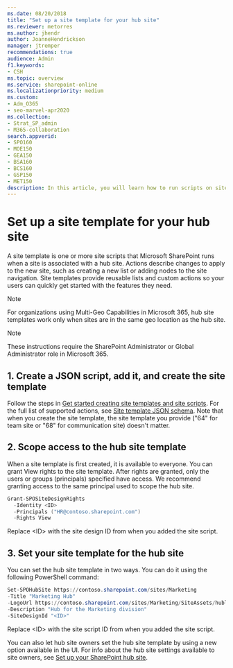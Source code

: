 ```yaml
---
ms.date: 08/20/2018
title: "Set up a site template for your hub site"
ms.reviewer: metorres
ms.author: jhendr
author: JoanneHendrickson
manager: jtremper
recommendations: true
audience: Admin
f1.keywords:
- CSH
ms.topic: overview
ms.service: sharepoint-online
ms.localizationpriority: medium
ms.custom: 
- Adm_O365
- seo-marvel-apr2020
ms.collection:  
- Strat_SP_admin
- M365-collaboration
search.appverid:
- SPO160
- MOE150
- GEA150
- BSA160
- BCS160
- GSP150
- MET150
description: In this article, you will learn how to run scripts on sites when they're associated with a hub site.
---
```


# Set up a site template for your hub site  

A site template is one or more site scripts that Microsoft SharePoint runs when a site is associated with a hub site. Actions describe changes to apply to the new site, such as creating a new list or adding nodes to the site navigation. Site templates provide reusable lists and custom actions so your users can quickly get started with the features they need. 

> [!NOTE]
> For organizations using Multi-Geo Capabilities in Microsoft 365, hub site templates work only when sites are in the same geo location as the hub site.

> [!NOTE]
> These instructions require the SharePoint Administrator or Global Administrator role in Microsoft 365.

## 1. Create a JSON script, add it, and create the site template 

Follow the steps in [Get started creating site templates and site scripts](/sharepoint/dev/declarative-customization/get-started-create-site-design/). For the full list of supported actions, see [Site template JSON schema](/sharepoint/dev/declarative-customization/site-design-json-schema/). Note that when you create the site template, the site template you provide ("64" for team site or "68" for communication site) doesn't matter. 

## 2. Scope access to the hub site template 
 
When a site template is first created, it is available to everyone. You can grant View rights to the site template. After rights are granted, only the users or groups (principals) specified have access. We recommend granting access to the same principal used to scope the hub site.

```PowerShell  
Grant-SPOSiteDesignRights  
  -Identity <ID> 
  -Principals ("HR@contoso.sharepoint.com")  
  -Rights View 
```

Replace \<ID\> with the site design ID from when you added the site script.

## 3. Set your site template for the hub site 
You can set the hub site template in two ways. You can do it using the following PowerShell command: 

```PowerShell   
Set-SPOHubSite https://contoso.sharepoint.com/sites/Marketing  
-Title "Marketing Hub"  
-LogoUrl https://contoso.sharepoint.com/sites/Marketing/SiteAssets/hublogo.png  
-Description "Hub for the Marketing division" 
-SiteDesignId "<ID>" 
```

Replace \<ID\> with the site script ID from when you added the site script.  

You can also let hub site owners set the hub site template by using a new option available in the UI. For info about the hub site settings available to site owners, see [Set up your SharePoint hub site](https://support.office.com/article/e2daed64-658c-4462-aeaf-7d1a92eba098). 


